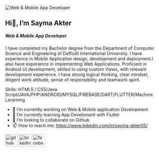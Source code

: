 
![Web & Mobile App Developer](https://media.licdn.com/dms/image/D5616AQHJ_ErmLPpvyg/profile-displaybackgroundimage-shrink_350_1400/0/1716422834150?e=1721865600&v=beta&t=n1WqKYc_O62y8rYZg0gtDy6HOe_FS2-Lj1Cn8zrMCD8)
## Hi👋, I’m Sayma Akter
##### Web & Mobile App Developer

I have completed my Bachelor degree from the Department of Computer Science and Engineering of Daffodil International University. I have experience in Mobile Application design, development and deployment.I also have experience in implementing Web Applications. Proficient in Android UI development, skilled in using custom Views, with relevant development experience. I have strong logical thinking, clear mindset, diligent work attitude, sense of responsibility and teamwork spirit.

Skills: HTML5 / CSS/Java Script/JAVA/PHP/ANDROID/MYSQL/FIREBASE/DART/FLUTTER/Machine Lerarning

- 🔭 I’m currently working on Web & Mobile application Development 
- 🌱 I’m currently learning App Develoment with Flutter 
- 👯 I’m looking to collaborate on Github 
- 📫 How to reach me: https://www.linkedin.com/in/sayma-akter05/ 


[<img src='https://cdn.jsdelivr.net/npm/simple-icons@3.0.1/icons/github.svg' alt='github' height='40'>](https://github.com/https://github.com/Sayma-Akter)  [<img src='https://cdn.jsdelivr.net/npm/simple-icons@3.0.1/icons/linkedin.svg' alt='linkedin' height='40'>](https://www.linkedin.com/in/https://www.linkedin.com/in/sayma-akter05//)  [<img src='https://cdn.jsdelivr.net/npm/simple-icons@3.0.1/icons/facebook.svg' alt='facebook' height='40'>](https://www.facebook.com/https://web.facebook.com/sayma.akter.73307/)  
